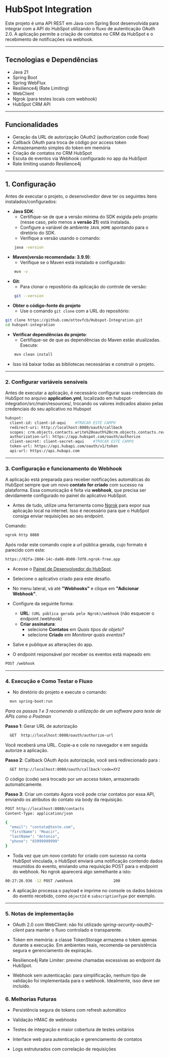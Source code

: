 # HubSpot Integration

Este projeto é uma API REST em Java com Spring Boot desenvolvida para integrar com a API do HubSpot utilizando o fluxo de autenticação OAuth 2.0. A aplicação permite a criação de contatos no CRM da HubSpot e o recebimento de notificações via webhook.

---

## Tecnologias e Dependências

- Java 21
- Spring Boot
- Spring WebFlux
- Resilience4j (Rate Limiting)
- WebClient
- Ngrok (para testes locais com webhook)
- HubSpot CRM API

---

## Funcionalidades

- Geração da URL de autorização OAuth2 (authorization code flow)
- Callback OAuth para troca de código por access token
- Armazenamento simples do token em memória
- Criação de contatos no CRM HubSpot
- Escuta de eventos via Webhook configurado no app da HubSpot
- Rate limiting usando Resilience4j

---

## 1. Configuração

Antes de executar o projeto, o desenvolvedor deve ter os seguintes itens instalados/configurados:
- **Java SDK**:
    - Certifique-se de que a versão mínima do SDK exigida pelo projeto (nesse caso, pelo menos a **versão 21**) está instalada.
    - Configure a variável de ambiente `JAVA_HOME` apontando para o diretório do SDK.
    - Verifique a versão usando o comando:
``` bash
    java -version
```
- **Maven(versão recomendada: 3.9.9)**:
    - Verifique se o Maven está instalado e configurado:
``` bash
    mvn -v
```
- **Git**:
    - Para clonar o repositório da aplicação do controle de versão:
``` bash
    git --version
```
- **Obter o código-fonte do projeto**
  - Use o comando `git clone` com a URL do repositório:
```bash
git clone https://github.com/ottovfcb/Hubspot-Integration.git
cd hubspot-integration
```
- **Verificar dependências do projeto**:
  - Certifique-se de que as dependências do Maven estão atualizadas. Execute:
``` bash
    mvn clean install
```
- Isso irá baixar todas as bibliotecas necessárias e construir o projeto.

---

### 2. Configurar variáveis sensíveis

Antes de executar a aplicação, é necessário configurar suas credenciais do HubSpot no arquivo **application.yml**, localizado em hubspot-integration/src/main/resources/, trocando os valores indicados abaixo pelas credenciais do seu aplicativo no Hubspot

```bash
hubspot:
  client-id: client-id-aqui    #TROCAR ESTE CAMPO
  redirect-uri: http://localhost:8080/oauth/callback
  scopes: crm.objects.contacts.write%20oauth%20crm.objects.contacts.read
  authorization-url: https://app.hubspot.com/oauth/authorize
  client-secret: client-secret-aqui    #TROCAR ESTE CAMPO
  token-url: https://api.hubapi.com/oauth/v1/token
  api-url: https://api.hubapi.com
```

---

### 3. Configuração e funcionamento do Webhook

A aplicação está preparada para receber notificações automáticas do HubSpot sempre que um novo **contato for criado** com sucesso na plataforma. Essa comunicação é feita via **webhook**, que precisa ser devidamente configurado no painel do aplicativo HubSpot.

- Antes de tudo, utilize uma ferramenta como [Ngrok](https://ngrok.com/) para expor sua aplicação local na internet. Isso é necessário para que o HubSpot consiga enviar requisições ao seu endpoint.

Comando:

```bash
ngrok http 8080
```
Após rodar este comando copie a url pública gerada, cujo formato é parecido com este: 
```bash
https://02fa-2804-14c-da86-8b08-7df0.ngrok-free.app
```

- Acesse o [Painel de Desenvolvedor do HubSpot](https://developers.hubspot.com).
- Selecione o aplicativo criado para este desafio.
- No menu lateral, vá até **"Webhooks"** e clique em **"Adicionar Webhook"**.
- Configure da seguinte forma:

   - **URL**: `(URL pública gerada pelo Ngrok)/webhook` (não esquecer o endpoint /webhook)
   - **Criar assinatura**:
     - selecione **Contatos** em *Quais tipos de objeto?*
     - selecione **Criado** em *Monitorar quais eventos?*

- Salve e publique as alterações do app.

- O endpoint responsável por receber os eventos está mapeado em:
```bash
POST /webhook
```

---

### 4. Execução e Como Testar o Fluxo

- No diretório do projeto e execute o comando:
``` bash
  mvn spring-boot:run
```

*Para os passos 1 e 3 recomendo a utilização de um software para teste de APIs como o Postman*

**Passo 1**: Gerar URL de autorização
``` bash
  GET  http://localhost:8080/oauth/authorize-url
```
Você receberá uma URL. Copie-a e cole no navegador e em seguida autorize a aplicação.

**Passo 2**: Callback OAuth
Após autorização, você será redirecionado para :
``` bash
  GET http://localhost:8080/oauth/callback?code=XYZ
```
O código (code) será trocado por um access token, armazenado automaticamente.

**Passo 3**: Criar um contato
Agora você pode criar contatos por essa API, enviando os atributos do contato via body da requisição.
``` bash
POST http://localhost:8080/contacts
Content-Type: application/json

{
  "email": "contato@teste.com",
  "firstName": "Moacir",
  "lastName": "Antonio",
  "phone": "83999999999"
}
```

- Toda vez que um novo contato for criado com sucesso na conta HubSpot vinculada, o HubSpot enviará uma notificação contendo dados resumidos do evento, enviando uma requisição POST para o endpoint do webhook. No ngrok aparecerá algo semelhante a isto:
```bash
00:27:26.936 -12 POST /webhook                  200
```
- A aplicação processa o payload e imprime no console os dados básicos do evento recebido, como `objectId` e `subscriptionType` por exemplo.
 
---

### 5. Notas de implementação
- OAuth 2.0 com WebClient: não foi utilizado *spring-security-oauth2-client* para manter o fluxo controlado e transparente.

- Token em memória: a classe TokenStorage armazena o token apenas durante a execução. Em ambientes reais, recomenda-se persistência segura e gerenciamento de expiração.

- Resilience4j Rate Limiter: previne chamadas excessivas ao endpoint da HubSpot.

- Webhook sem autenticação: para simplificação, nenhum tipo de validação foi implementada para o webhook. Idealmente, isso deve ser incluído.

### 6. Melhorias Futuras
- Persistência segura de tokens com refresh automático

- Validação HMAC de webhooks

- Testes de integração e maior cobertura de testes unitários

- Interface web para autenticação e gerenciamento de contatos

- Logs estruturados com correlação de requisições
